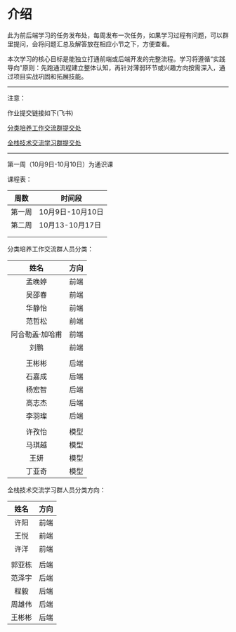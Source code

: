 # 介绍

此为前后端学习的任务发布处，每周发布一次任务，如果学习过程有问题，可以群里提问，会将问题汇总及解答放在相应小节之下，方便查看。



本次学习的核心目标是能独立打通前端或后端开发的完整流程。学习将遵循“实践导向”原则：先跑通流程建立整体认知，再针对薄弱环节或兴趣方向按需深入，通过项目实战巩固和拓展技能。



---

<div class="warning">
	<p>注意：</p>
    <p>
    	作业提交链接如下(飞书)
	</p>
</div>

[分类培养工作交流群提交处](https://wcn6gmfkzss8.feishu.cn/docx/BcX3d1yTWoJ2V7xtSDtchBxYn3b)

[全栈技术交流学习群提交处](https://wcn6gmfkzss8.feishu.cn/docx/F1SgdsklFo3TL3xFdwUcdfEzngf?from=from_copylink)


---

<div class="warning">
	<p>
        第一周（10月9日-10月10日）为通识课
    </p>
</div>

课程表：

| 周数   | 时间段           |
| ------ | ---------------- |
| 第一周 | 10月9日-10月10日 |
| 第二周 | 10月13-10月17日  |
|        |                  |
|        |                  |



分类培养工作交流群人员分类：

|      姓名       | 方向 |
| :-------------: | ---- |
|     孟晚婷      | 前端 |
|     吴邵春      | 前端 |
|     华静怡      | 前端 |
|     范哲松      | 前端 |
| 阿合勒盖·加哈甫 | 前端 |
|      刘鹏       | 前端 |
|                 |      |
|     王彬彬      | 后端 |
|     石嘉成      | 后端 |
|     杨宏智      | 后端 |
|     高志杰      | 后端 |
|     李羽璨      | 后端 |
|                 |      |
|     许孜怡      | 模型 |
|     马琪越      | 模型 |
|      王妍       | 模型 |
|     丁亚奇      | 模型 |

全栈技术交流学习群人员分类方向：

|  姓名  | 方向 |
| :----: | ---- |
|  许阳  | 前端 |
|  王悦  | 前端 |
|  许洋  | 前端 |
|        |      |
| 郭亚栋 | 后端 |
| 范泽宇 | 后端 |
|  程毅  | 后端 |
| 周雄伟 | 后端 |
| 王彬彬 | 后端 |


